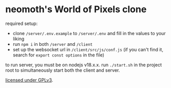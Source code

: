 # neomoth's World of Pixels clone

required setup:
- clone `/server/.env.example` to `/server/.env` and fill in the values to your liking
- run `npm i` in both `/server` and `/client`
- set up the websocket url in `/client/src/js/conf.js` (if you can't find it, search for `export const options` in the file)

to run server, you must be on nodejs v18.x.x.
run `./start.sh` in the project root to simultaneously start both the client and server.

[licensed under GPLv3](https://github.com/neomoth/owopclone/LICENSE).